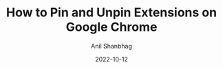 ---
layout: single
title: "How to Pin and Unpin Extensions on Google Chrome"
date: 2022-10-12
category: tutorial
author: Anil Shanbhag
thumbnail: "https://rizi97.github.io/hugo-dictanotehttps://rizi97.github.io/hugo-dictanote/assets/img/blog/featured.jpg"
---